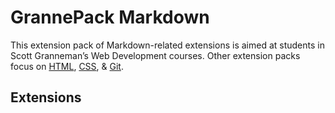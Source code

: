 # GrannePack Markdown

This extension pack of Markdown-related extensions is aimed at students in Scott Granneman’s Web Development courses. Other extension packs focus on [HTML](https://marketplace.visualstudio.com/items?itemName=granneman.grannepack-html), [CSS](https://marketplace.visualstudio.com/items?itemName=granneman.grannepack-css), & [Git](https://marketplace.visualstudio.com/items?itemName=granneman.grannepack-git).

## Extensions

